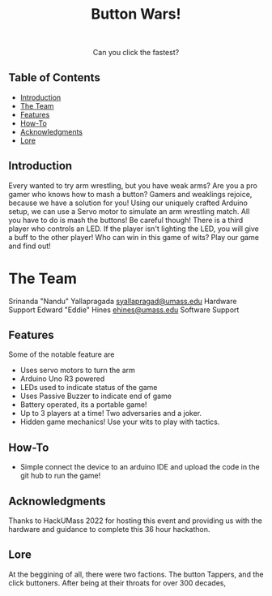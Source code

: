 <h1 align="center"> Button Wars! </h1> <br>
<p align="center">
</p>

<p align="center">
  Can you click the fastest?
</p>

<!-- START doctoc generated TOC please keep comment here to allow auto update -->
<!-- DON'T EDIT THIS SECTION, INSTEAD RE-RUN doctoc TO UPDATE -->
## Table of Contents

- [Introduction](#introduction)
- [The Team](#The-Team)
- [Features](#features)
- [How-To](#How-To)
- [Acknowledgments](#acknowledgments)
- [Lore](#Lore)

<!-- END doctoc generated TOC please keep comment here to allow auto update -->

## Introduction

Every wanted to try arm wrestling, but you have weak arms?
Are you a pro gamer who knows how to mash a button?
Gamers and weaklings rejoice, because we have a solution for you! Using our uniquely crafted Arduino setup, we can use a
Servo motor to simulate an arm wrestling match. All you have to do is mash the buttons!
Be careful though! There is a third player who controls an LED. If the player isn't lighting the LED, you will give
a buff to the other player! Who can win in this game of wits? Play our game and find out!
# The Team
Srinanda "Nandu" Yallapragada <syallapragad@umass.edu> Hardware Support
Edward "Eddie" Hines <ehines@umass.edu> Software Support


## Features

Some of the notable feature are

* Uses servo motors to turn the arm
* Arduino Uno R3 powered
* LEDs used to indicate status of the game
* Uses Passive Buzzer to indicate end of game
* Battery operated, its a portable game!
* Up to 3 players at a time! Two adversaries and a joker. 
* Hidden game mechanics! Use your wits to play with tactics.


## How-To

- Simple connect the device to an arduino IDE and upload the code in the git hub to run the game!

## Acknowledgments

Thanks to HackUMass 2022 for hosting this event and providing us with the hardware and guidance to complete this 36 hour hackathon.

## Lore

At the beggining of all, there were two factions. The button Tappers, and the click buttoners. After being at their throats for over 300 decades, 
